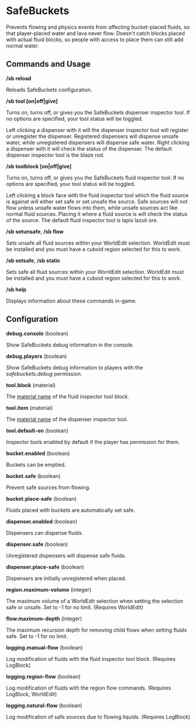 SafeBuckets
===========

Prevents flowing and physics events from affecting bucket-placed fluids, so
that player-placed water and lava never flow. Doesn't catch blocks placed with
actual fluid blocks, so people with access to place them can still add normal
water.

Commands and Usage
------------------

**/sb reload**

Reloads SafeBuckets configuration.

**/sb tool [on|off|give]**

Turns on, turns off, or gives you the SafeBuckets dispenser inspector tool. If no options are specified, your tool status will be toggled.

Left clicking a dispenser with it will the dispenser inspector tool will register or unregister the dispenser. Registered dispensers will dispense unsafe water, while unregistered dispensers will dispense safe water. Right clicking a dispenser with it will check the status of the dispenser. The default dispenser inspector tool is the blaze rod.

**/sb toolblock [on|off|give]**

Turns on, turns off, or gives you the SafeBuckets fluid inspector tool. If no options are specified, your tool status will be toggled.

Left clicking a block face with the fluid inspector tool which the fluid source is against will either set safe or set unsafe the source. Safe sources will not flow unless unsafe water flows into them, while unsafe sources act like normal fluid sources. Placing it where a fluid source is will check the status of the source. The default fluid inspector tool is lapis lazuli ore. 

**/sb setunsafe**, **/sb flow**

Sets unsafe all fluid sources within your WorldEdit selection. WorldEdit must be installed and you must have a cuboid region selected for this to work.

**/sb setsafe**, **/sb static**

Sets safe all fluid sources within your WorldEdit selection. WorldEdit must be installed and you must have a cuboid region selected for this to work.

**/sb help**

Displays information about these commands in-game.

Configuration
-------------

**debug.console** (boolean)

Show SafeBuckets debug information in the console.

**debug.players** (boolean)

Show SafeBuckets debug information to players with the *safebuckets.debug* permission.

**tool.block** (material)

The [material name](http://jd.bukkit.org/beta/apidocs/org/bukkit/Material.html#enum_constant_summary) of the fluid inspector tool block.

**tool.item** (material)

The [material name](http://jd.bukkit.org/beta/apidocs/org/bukkit/Material.html#enum_constant_summary) of the dispenser inspector tool.

**tool.default-on** (boolean)

Inspector tools enabled by default if the player has permission for them.

**bucket.enabled** (boolean)

Buckets can be emptied.

**bucket.safe** (boolean)

Prevent safe sources from flowing.

**bucket.place-safe** (boolean)

Fluids placed with buckets are automatically set safe.

**dispenser.enabled** (boolean)

Dispensers can dispense fluids.

**dispenser.safe** (boolean)

Unregistered dispensers will dispense safe fluids.

**dispenser.place-safe** (boolean)

Dispensers are initially unregistered when placed.

**region.maximum-volume** (integer)

The maximum volume of a WorldEdit selection when setting the selection safe or unsafe. Set to -1 for no limit. (Requires WorldEdit)

**flow.maximum-depth** (integer)

The maximum recursion depth for removing child flows when setting fluids safe. Set to -1 for no limit.

**logging.manual-flow** (boolean)

Log modification of fluids with the fluid inspector tool block. (Requires LogBlock)

**logging.region-flow** (boolean)

Log modification of fluids with the region flow commands. (Requires LogBlock, WorldEdit)

**logging.natural-flow** (boolean)

Log modification of safe sources due to flowing liquids. (Requires LogBlock)
